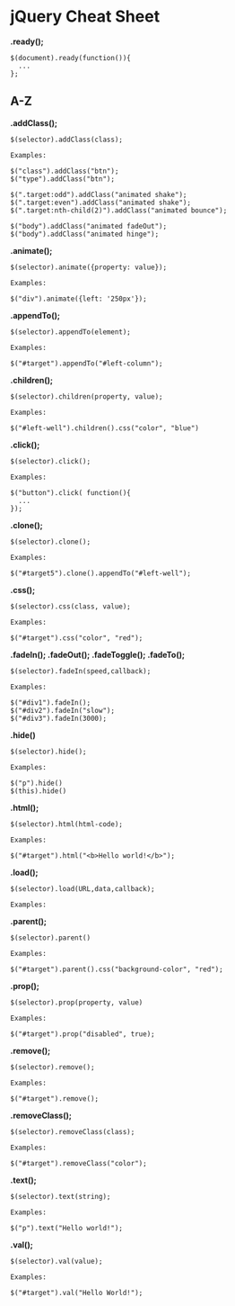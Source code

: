 # jQuery Cheat Sheet

**.ready();**
  ```
  $(document).ready(function()){
    ...
  };
  ```

## A-Z

**.addClass();**
  ```
  $(selector).addClass(class);

  Examples:

  $("class").addClass("btn");
  $("type").addClass("btn");

  $(".target:odd").addClass("animated shake");
  $(".target:even").addClass("animated shake");
  $(".target:nth-child(2)").addClass("animated bounce");

  $("body").addClass("animated fadeOut");
  $("body").addClass("animated hinge");
  ```

**.animate();**
  ```
  $(selector).animate({property: value});

  Examples:

  $("div").animate({left: '250px'});
  ```

**.appendTo();**
  ```
  $(selector).appendTo(element);

  Examples:

  $("#target").appendTo("#left-column");
  ```

**.children();**
  ```
  $(selector).children(property, value);

  Examples:

  $("#left-well").children().css("color", "blue")
  ```

**.click();**
  ```
  $(selector).click();

  Examples:

  $("button").click( function(){
    ...
  });
  ```

**.clone();**
  ```
  $(selector).clone();

  Examples:

  $("#target5").clone().appendTo("#left-well");
  ```

**.css();**
  ```
  $(selector).css(class, value);

  Examples:

  $("#target").css("color", "red");
  ```

**.fadeIn();
.fadeOut();
.fadeToggle();
.fadeTo();**
  ```
  $(selector).fadeIn(speed,callback);

  Examples:

  $("#div1").fadeIn();
  $("#div2").fadeIn("slow");
  $("#div3").fadeIn(3000);
  ```

**.hide()**
  ```
  $(selector).hide();

  Examples:

  $("p").hide()
  $(this).hide()
  ```

**.html();**
  ```
  $(selector).html(html-code);

  Examples:

  $("#target").html("<b>Hello world!</b>");
  ```

**.load();**
  ```
  $(selector).load(URL,data,callback);

  Examples:

  ```

**.parent();**
  ```
  $(selector).parent()

  Examples:

  $("#target").parent().css("background-color", "red");
  ```

**.prop();**
  ```
  $(selector).prop(property, value)

  Examples:

  $("#target").prop("disabled", true);
  ```

**.remove();**
  ```
  $(selector).remove();

  Examples:

  $("#target").remove();
  ```

**.removeClass();**
  ```
  $(selector).removeClass(class);

  Examples:

  $("#target").removeClass("color");
  ```

**.text();**
  ```
  $(selector).text(string);

  Examples:

  $("p").text("Hello world!");
  ```

**.val();**
  ```
  $(selector).val(value);

  Examples:

  $("#target").val("Hello World!");
  ```
